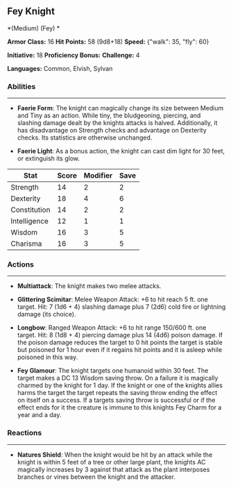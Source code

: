 ## Fey Knight
*(Medium) (Fey) *

**Armor Class:** 16
**Hit Points:** 58 (9d8+18)
**Speed:** {"walk": 35, "fly": 60}

**Initiative:** 18
**Proficiency Bonus:**
**Challenge:** 4

**Languages:** Common, Elvish, Sylvan

### Abilities
 --- 
- **Faerie Form**: The knight can magically change its size between Medium and Tiny as an action. While tiny, the bludgeoning, piercing, and slashing damage dealt by the knights attacks is halved. Additionally, it has disadvantage on Strength checks and advantage on Dexterity checks. Its statistics are otherwise unchanged.

- **Faerie Light**: As a bonus action, the knight can cast dim light for 30 feet, or extinguish its glow.



| Stat | Score | Modifier | Save |
| ---- | ---- | ---- | ---- |
| Strength | 14 | 2 | 2 |
| Dexterity | 18 | 4 | 6 |
| Constitution | 14 | 2 | 2 |
| Intelligence | 12 | 1 | 1 |
| Wisdom | 16 | 3 | 5 |
| Charisma | 16 | 3 | 5 |

### Actions
 --- 
- **Multiattack**: The knight makes two melee attacks.

- **Glittering Scimitar**: Melee Weapon Attack: +6 to hit  reach 5 ft.  one target. Hit: 7 (1d6 + 4) slashing damage plus 7 (2d6) cold  fire  or lightning damage (its choice).

- **Longbow**: Ranged Weapon Attack: +6 to hit  range 150/600 ft.  one target. Hit: 8 (1d8 + 4) piercing damage plus 14 (4d6) poison damage. If the poison damage reduces the target to 0 hit points  the target is stable but poisoned for 1 hour  even if it regains hit points  and it is asleep while poisoned in this way.

- **Fey Glamour**: The knight targets one humanoid within 30 feet. The target makes a DC 13 Wisdom saving throw. On a failure  it is magically charmed by the knight for 1 day. If the knight or one of the knights allies harms the target  the target repeats the saving throw  ending the effect on itself on a success. If a targets saving throw is successful  or if the effect ends for it  the creature is immune to this knights Fey Charm for a year and a day.

### Reactions
 --- 
- **Natures Shield**: When the knight would be hit by an attack while the knight is within 5 feet of a tree or other large plant, the knights AC magically increases by 3 against that attack as the plant interposes branches or vines between the knight and the attacker.

